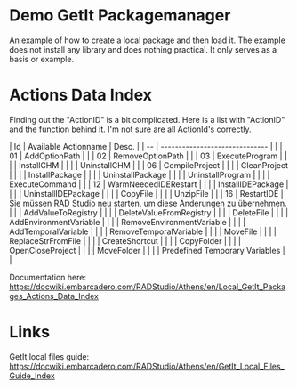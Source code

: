 # Demo GetIt Packagemanager 
An example of how to create a local package and then load it.
The example does not install any library and does nothing practical. It only serves as a basis or example.

# Actions Data Index
Finding out the "ActionID" is a bit complicated. Here is a list with "ActionID" and the function behind it.
I'm not sure are all ActionId's correctly. 

| Id | Available Actionname           | Desc. |
| -- | ------------------------------ |  |
| 01 | AddOptionPath                  |  |
| 02 | RemoveOptionPath               |  |
| 03 | ExecuteProgram                 |  |
|    | InstallCHM                     |  |
|    | UninstallCHM                   |  |
| 06 | CompileProject                 |  |
|    | CleanProject                   |  |
|    | InstallPackage                 |  |
|    | UninstallPackage               |  |
|    | UninstallProgram               |  |
|    | ExecuteCommand                 |  |
| 12 | WarmNeededIDERestart           |  |
|    | InstallIDEPackage              |  |
|    | UninstallIDEPackage            |  |
|    | CopyFile                       |  |
|    | UnzipFile                      |  |
| 16 | RestartIDE                     | Sie müssen RAD Studio neu starten, um diese Änderungen zu übernehmen. |
|    | AddValueToRegistry             |  |
|    | DeleteValueFromRegistry        |  |
|    | DeleteFile                     |  |
|    | AddEnvironmentVariable         |  |
|    | RemoveEnvironmentVariable      |  |
|    | AddTemporalVariable            |  |
|    | RemoveTemporalVariable         |  |
|    | MoveFile                       |  |
|    | ReplaceStrFromFile             |  |
|    | CreateShortcut                 |  |
|    | CopyFolder                     |  |
|    | OpenCloseProject               |  |
|    | MoveFolder                     |  |
|    | Predefined Temporary Variables |  |


Documentation here:   
https://docwiki.embarcadero.com/RADStudio/Athens/en/Local_GetIt_Packages_Actions_Data_Index


# Links
GetIt local files guide:
https://docwiki.embarcadero.com/RADStudio/Athens/en/GetIt_Local_Files_Guide_Index

